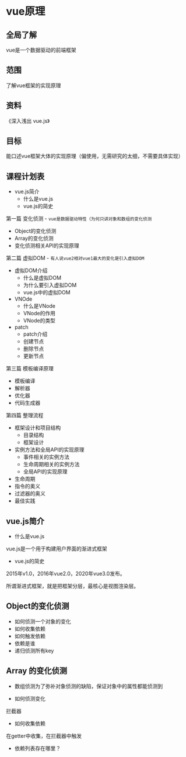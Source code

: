 # vue原理

## 全局了解
vue是一个数据驱动的前端框架

## 范围
了解vue框架的实现原理

## 资料
《深入浅出 vue.js》

## 目标
能口述vue框架大体的实现原理（偏使用，无需研究的太细，不需要具体实现）

## 课程计划表
* vue.js简介
    * 什么是vue.js
    * vue.js的简史

第一篇 变化侦测 - `vue是数据驱动特性（为何只讲对象和数组的变化侦测`

* Object的变化侦测
* Array的变化侦测
* 变化侦测相关API的实现原理

第二篇 虚拟DOM - `有人说vue2相对vue1最大的变化是引入虚拟DOM`

* 虚拟DOM介绍
    * 什么是虚拟DOM
    * 为什么要引入虚拟DOM
    * vue.js中的虚拟DOM
* VNOde
    * 什么是VNode
    * VNode的作用
    * VNode的类型
* patch
    * patch介绍
    * 创建节点
    * 删除节点
    * 更新节点

第三篇 模板编译原理

* 模板编译
* 解析器
* 优化器
* 代码生成器
   
第四篇 整理流程

* 框架设计和项目结构
    * 目录结构
    * 框架设计
* 实例方法和全局API的实现原理
    * 事件相关的实例方法
    * 生命周期相关的实例方法
    * 全局API的实现原理
* 生命周期
* 指令的奥义
* 过滤器的奥义
* 最佳实践

## vue.js简介
* 什么是vue.js

vue.js是一个用于构建用户界面的渐进式框架

* vue.js的简史

2015年v1.0，2016年vue2.0，2020年vue3.0发布。

所谓渐进式框架，就是把框架分层，最核心是视图渲染层。

## Object的变化侦测
* 如何侦测一个对象的变化
* 如何收集依赖
* 如何触发依赖
* 依赖是谁
* 递归侦测所有key

## Array 的变化侦测

* 数组侦测为了弥补对象侦测的缺陷，保证对象中的属性都能侦测到

* 如何侦测变化

拦截器

* 如何收集依赖

在getter中收集，在拦截器中触发

* 依赖列表存在哪里？

